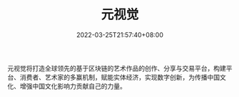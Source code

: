 ﻿---
weight: 
title: "元视觉"
description: "元视觉将打造全球领先的基于区块链的艺术作品的创作、分享与交易平台，构建平台、消费者、艺术家的多赢机制，赋能实体经济，实现数字创新，为传播中国文化、增强中国文化影响力贡献自己的力量。"
date: 2022-03-25T21:57:40+08:00
lastmod: 2022-03-25T16:45:40+08:00
draft: false
authors: ["Metabd"]
featuredImage: "499.jpg"
link: "https://yuan.500px.com.cn/index"
tags: ["元视觉","数字收藏品"]
categories: ["navigation"]
navigation: ["数字收藏品"]
lightgallery: true
toc: true
pinned: false
recommend: false
recommend1: false
---
元视觉将打造全球领先的基于区块链的艺术作品的创作、分享与交易平台，构建平台、消费者、艺术家的多赢机制，赋能实体经济，实现数字创新，为传播中国文化、增强中国文化影响力贡献自己的力量。
